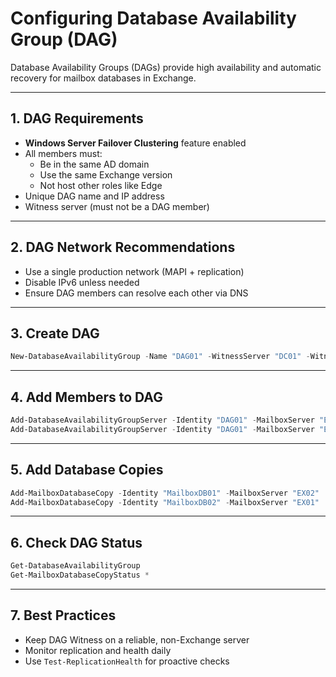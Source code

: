 
# Configuring Database Availability Group (DAG)

Database Availability Groups (DAGs) provide high availability and automatic recovery for mailbox databases in Exchange.

---

## 1. DAG Requirements

- **Windows Server Failover Clustering** feature enabled
- All members must:
  - Be in the same AD domain
  - Use the same Exchange version
  - Not host other roles like Edge
- Unique DAG name and IP address
- Witness server (must not be a DAG member)

---

## 2. DAG Network Recommendations

- Use a single production network (MAPI + replication)
- Disable IPv6 unless needed
- Ensure DAG members can resolve each other via DNS

---

## 3. Create DAG

```powershell
New-DatabaseAvailabilityGroup -Name "DAG01" -WitnessServer "DC01" -WitnessDirectory "C:\DAGWitness" -DatabaseAvailabilityGroupIPAddresses 192.168.10.20
```

---

## 4. Add Members to DAG

```powershell
Add-DatabaseAvailabilityGroupServer -Identity "DAG01" -MailboxServer "EX01"
Add-DatabaseAvailabilityGroupServer -Identity "DAG01" -MailboxServer "EX02"
```

---

## 5. Add Database Copies

```powershell
Add-MailboxDatabaseCopy -Identity "MailboxDB01" -MailboxServer "EX02"
Add-MailboxDatabaseCopy -Identity "MailboxDB02" -MailboxServer "EX01"
```

---

## 6. Check DAG Status

```powershell
Get-DatabaseAvailabilityGroup
Get-MailboxDatabaseCopyStatus *
```

---

## 7. Best Practices

- Keep DAG Witness on a reliable, non-Exchange server
- Monitor replication and health daily
- Use `Test-ReplicationHealth` for proactive checks
